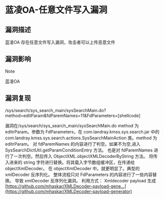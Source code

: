 # 蓝凌OA-任意文件写入漏洞

## 漏洞描述

蓝凌OA 存在任意文件写入漏洞，攻击者可以上传恶意文件

## 漏洞影响

> [!NOTE]
>
> 蓝凌OA

## 漏洞复现

/sys/search/sys_search_main/sysSearchMain.do?method=editParam&fdParemNames=11&FdParameters=[shellcode]





漏洞在/sys/search/sys_search_main/sysSearchMain.do method 为 editrParam。参数为 FdParameters，在 com.landray.kmss.sys.search.jar 中的 com.landray.kmss.sys.search.actions.SysSearchMainAction 类。method 为 editrParam。 对 fdParemNames 的内容进行了判空。如果不为空,进入 SysSearchDictUtil.getParamConditionEntry 方法。 也是对 fdParemNames 进行了一次判空。然后传入 ObjectXML.objectXMLDecoderByString 方法。 将传入进来的 string 字符进行替换。将其载入字节数组缓冲区，在传递给 objectXmlDecoder。 在 objectXmlDecoder 中。就更明显了。典型的 xmlDecoder 反序列化。 整体流程只对 FdParameters 的内容进行了一些内容替换。 导致 xmlDecoder 反序列化漏洞。 利用方式： Xmldecoder payload 生成 [https://github.com/mhaskar/XMLDecoder-payload-gene...](https://github.com/mhaskar/XMLDecoder-payload-generator)
